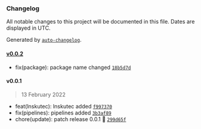 ### Changelog

All notable changes to this project will be documented in this file. Dates are displayed in UTC.

Generated by [`auto-changelog`](https://github.com/CookPete/auto-changelog).

#### [v0.0.2](https://github.com/Celtian/amateurhockeybot/compare/v0.0.1...v0.0.2)

- fix(package): package name changed [`18b5d7d`](https://github.com/Celtian/amateurhockeybot/commit/18b5d7d7655f18ee77c8f079468747f957bcb613)

#### v0.0.1

> 13 February 2022

- feat(lnskutec): lnskutec added [`f997370`](https://github.com/Celtian/amateurhockeybot/commit/f9973701b41ed508a7a89ec630ad4bc0f66b34c6)
- fix(pipelines): pipelines added [`3b3af89`](https://github.com/Celtian/amateurhockeybot/commit/3b3af89fc8865f370d3f908a395ccb59454129c3)
- chore(update): patch release 0.0.1 🐛 [`299d65f`](https://github.com/Celtian/amateurhockeybot/commit/299d65f0f041f3edfbcfcfb5e0a1c90db019ba98)
